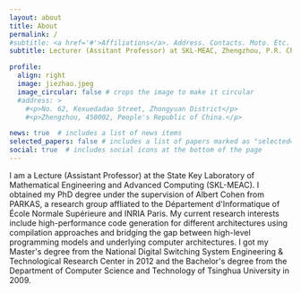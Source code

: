 ```yaml
---
layout: about
title: About
permalink: /
#subtitle: <a href='#'>Affiliations</a>. Address. Contacts. Moto. Etc.
subtitle: Lecturer (Assitant Professor) at SKL-MEAC, Zhengzhou, P.R. China.

profile:
  align: right
  image: jiezhao.jpeg
  image_circular: false # crops the image to make it circular
  #address: >
    #<p>No. 62, Kexuedadao Street, Zhongyuan District</p>
    #<p>Zhengzhou, 450002, People's Republic of China.</p>

news: true  # includes a list of news items
selected_papers: false # includes a list of papers marked as "selected={true}"
social: true  # includes social icons at the bottom of the page
---
```


I am a Lecture (Assistant Professor) at the State Key Laboratory of Mathematical Engineering and Advanced Computing (SKL-MEAC). I obtained my PhD degree under the supervision of <a href="https://who.rocq.inria.fr/Albert.Cohen/" style="text-decoration: none">Albert Cohen</a> from <a href="http://parkas.di.ens.fr/index.html" style="text-decoration: none">PARKAS</a>, a research group affliated to the <a href="http://www.di.ens.fr" style="text-decoration: none">Département d'Informatique</a> of <a href="http://www.ens.fr" style="text-decoration: none">École Normale Supérieure</a> and <a href="https://www.inria.fr/en/centre/paris" style="text-decoration: none">INRIA Paris</a>. My current research interests include high-performance code generation for different architectures using compilation approaches and bridging the gap between high-level
programming models and underlying computer architectures. I got my Master's degree from the National Digital Switching System Engineering &amp; Technological Research Center in 2012 and the Bachelor's degree from the <a href="http://www.cs.tsinghua.edu.cn/publish/csen/index.html" style="text-decoration: none">Department of Computer Science and Technology</a> of <a href="http://www.tsinghua.edu.cn/publish/newthuen/index.html" style="text-decoration: none">Tsinghua University</a> in 2009.
